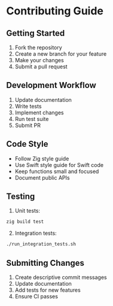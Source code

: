 # Contributing Guide

## Getting Started

1. Fork the repository
2. Create a new branch for your feature
3. Make your changes
4. Submit a pull request

## Development Workflow

1. Update documentation
2. Write tests
3. Implement changes
4. Run test suite
5. Submit PR

## Code Style

- Follow Zig style guide
- Use Swift style guide for Swift code
- Keep functions small and focused
- Document public APIs

## Testing

1. Unit tests:
```bash
zig build test
```

2. Integration tests:
```bash
./run_integration_tests.sh
```

## Submitting Changes

1. Create descriptive commit messages
2. Update documentation
3. Add tests for new features
4. Ensure CI passes
